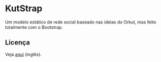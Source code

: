 # KutStrap

Um modelo estático de rede social baseado nas ideias do Orkut, mas feito totalmente com o Bootstrap.

## Licença

Veja [aqui](LICENSE.md) (inglês).